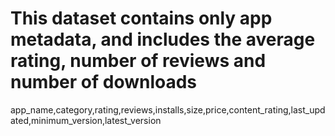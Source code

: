 # This dataset contains only app metadata, and includes the average rating, number of reviews and number of downloads

app_name,category,rating,reviews,installs,size,price,content_rating,last_updated,minimum_version,latest_version
